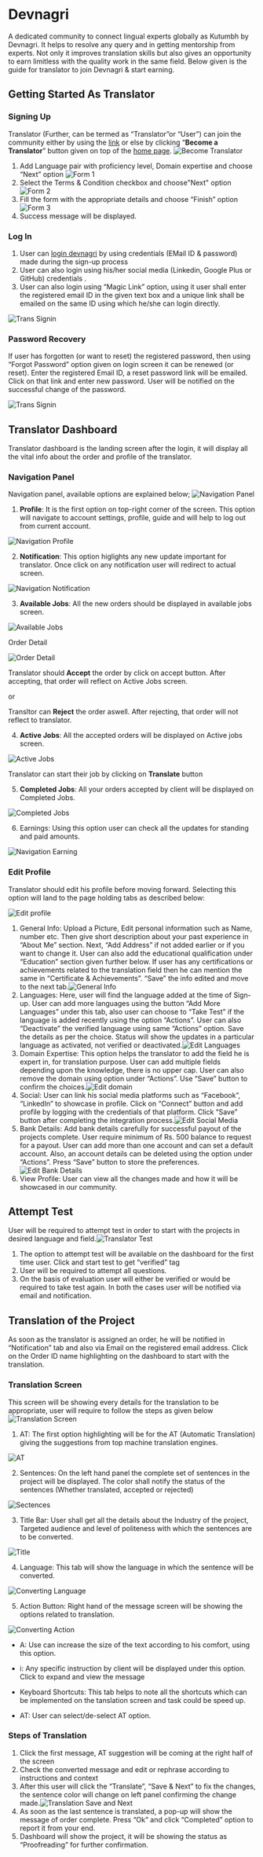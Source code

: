 # Devnagri

A dedicated community to connect lingual experts globally as Kutumbh by Devnagri. It helps to resolve any query and in getting mentorship from experts. Not only it improves translation skills but also gives an opportunity to earn limitless with the quality work in the same field. Below given is the guide for translator to join Devnagri & start earning.

## Getting Started As Translator

### Signing Up

Translator (Further, can be termed as “Translator”or “User”) can join the community either by using the [link](https://kutumbh.devnagri.com/) or else by clicking “**Become a Translator**” button given on top of the [home page](https://www.devnagri.com/). ![Become Translator](./images/trans_signup.png)

1. Add Language pair with proficiency level, Domain expertise and choose “Next” option  ![Form 1](./images/Select_Language.png)
2. Select the Terms & Condition checkbox and choose"Next" option ![Form 2](./images/T&C.png)
3. Fill the form with the appropriate details and choose “Finish” option  ![Form 3](./images/Personal_Details.png)
4. Success message will be displayed.

### Log In

1. User can [login devnagri](https://app.devnagri.com/login) by using credentials (EMail ID & password) made during the sign-up process
2. User can also login using his/her social media (Linkedin, Google Plus or GitHub) credentials .
3. User can also login using “Magic Link” option, using it user shall enter the registered email ID in the given text box and a unique link shall be emailed on the same ID using which he/she can login directly.

![Trans Signin](./images/Sign_in_trans.png)

### Password Recovery

If user has forgotten (or want to reset)  the registered password, then using “Forgot Password” option given on login screen it can be renewed (or reset). Enter the registered Email ID, a reset password link will be emailed. Click on that link and enter new password. User will be notified on the successful change of the password. 

![Trans Signin](./images/Sign_in_trans.png)

## Translator Dashboard

Translator dashboard is the landing screen after the login, it will display all the vital info about the order and profile of the translator.

### Navigation Panel

Navigation panel, available options are explained below;
![Navigation Panel](./images/dashboard.png)

1. **Profile**: It is the first option on top-right corner of the screen. This option will navigate to account settings, profile, guide and will help to log out from current account.

![Navigation Profile](./images/Trans_dashboard.png)

2. **Notification**: This option higlights any new update important for translator. Once click on any notification user will redirect to actual screen.

![Navigation Notification](./images/new_notification.png)

3. **Available Jobs**: All the new orders should be displayed in available jobs screen.

![Available Jobs](./images/Available_jobs.png)

Order Detail

![Order Detail](./images/new_order_detail.png)

Translator should **Accept** the order by click on accept button. After accepting, that order will reflect on Active Jobs screen.

or

 Transltor can **Reject** the order aswell. After rejecting, that order will not reflect to translator.

 4. **Active Jobs**: All the accepted orders will be displayed on Active jobs screen.

![Active Jobs](./images/Active_jobs.png)

Translator can start their job by clicking on **Translate** button

5. **Completed Jobs**: All your orders accepted by client will be displayed on Completed Jobs.

![Completed Jobs](./images/completed_jobs.png)

6. Earnings: Using this option user can check all the updates for standing and paid amounts.

![Navigation Earning](./images/new_earnings.png)



### Edit Profile

Translator should edit his profile before moving forward. Selecting this option will land to the page holding tabs as described below:

![Edit profile](./images/New_profile.png)

1. General Info: Upload a Picture, Edit personal information such as Name, number etc. Then give short description about your past experience in “About Me” section. Next, “Add Address” if not added earlier or if you want to change it. User can also add the educational qualification under “Education” section given further below. If user has any certifications or achievements related to the translation field then he can mention the same in “Certificate & Achievements”. “Save” the info edited and move to the next tab.![General Info](./images/trans_info.png)
2. Languages: Here, user will find the language added at the time of Sign-up. User can add more languages using the button “Add More Languages” under this tab, also user can choose to “Take Test” if the language is added recently using the option “Actions”. User can also “Deactivate” the verified language using same “Actions” option. Save the details as per the choice. Status will show the updates in a particular language as activated, not verified or deactivated.![Edit Languages](./images/trans_edit_lang.png)
3. Domain Expertise: This option helps the translator to add the field he is expert in, for translation purpose. User can add multiple fields depending upon the knowledge, there is no upper cap. User can also remove the domain using option under “Actions”. Use “Save” button to confirm the choices.![Edit domain](./images/trans_domain.png)
4. Social: User can link his social media platforms such as “Facebook”, “LinkedIn” to showcase in profile. Click on “Connect” button and add profile by logging with the credentials of that platform. Click “Save” button after completing the integration process.![Edit Social Media](./images/trans_social.png)
5. Bank Details: Add bank details carefully for successful payout of the projects complete. User require minimum of Rs. 500 balance to request for a payout. User can add more than one account and can set a default account. Also, an account details can be deleted using the option under “Actions”. Press “Save” button to store the preferences.![Edit Bank Details](./images/trans_bank.png)
6. View Profile: User can view all the changes made and how it will be showcased in our community.

## Attempt Test

User will be required to attempt test in order to start with the projects in desired language and field.![Translator Test](./images/trans_test.png)

1. The option to attempt test will be available on the dashboard for the first time user. Click and start test to get “verified” tag
2. User will be required to attempt all questions.
3. On the basis of evaluation user will either be verified or would be required to take test again. In both the cases user will be notified via email and notification.

## Translation of the Project

As soon as the translator is assigned an order, he will be notified in “Notification” tab and also via Email on the registered email address. Click on the Order  ID name highlighting on the dashboard to start with the translation.

### Translation Screen

This screen will be showing every details for the translation to be appropriate, user will require to follow the steps as given below![Translation Screen](./images/translation_screen.png)

1. AT: The first option highlighting will be for the AT (Automatic Translation) giving the suggestions from top machine translation engines.

![AT](./images/Trans_AT.png)

2. Sentences: On the left hand panel the complete set of sentences in the project will be displayed. The color shall notify the status of the sentences (Whether translated, accepted or rejected)

![Sectences](./images/trans_sentence.png)

3. Title Bar: User shall get all the details about the Industry of the project, Targeted audience and level of politeness with which the sentences are to be converted.

![Title](./images/trans_title.png)

4. Language: This tab will show the language in which the sentence will be converted.

![Converting Language](./images/trans_lang_convert.png)

5. Action Button: Right hand of the message screen will be showing the options related to translation.

![Converting Action](./images/trans_lang_action.png)

* A: Use can increase the size of the text according to his comfort, using this option.

* i: Any specific instruction by client will be displayed under this option. Click to expand and view the message

* Keyboard Shortcuts: This tab helps to note all the shortcuts which can be implemented on the tanslation screen and task could be speed up.

* AT: User can select/de-select AT option.

### Steps of Translation

1. Click the first message, AT suggestion will be coming at the right half of the screen
2. Check the converted message and edit or rephrase according to instructions and context
3. After this user will click the “Translate”, “Save & Next” to fix the changes, the sentence color will change on left panel confirming the change made.![Translation Save and Next](./images/trans_lang_save.png)
4. As soon as the last sentence is translated, a pop-up will show the message of order complete. Press “Ok” and click “Completed” option to report it from your end.
5. Dashboard will show the project, it will be showing the status as “Proofreading” for further confirmation.
